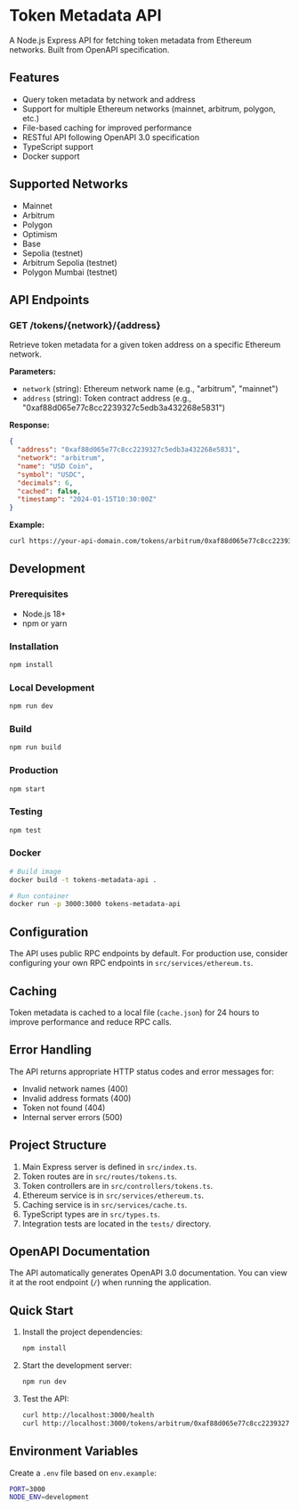 # Token Metadata API

A Node.js Express API for fetching token metadata from Ethereum networks. Built from OpenAPI specification.

## Features

- Query token metadata by network and address
- Support for multiple Ethereum networks (mainnet, arbitrum, polygon, etc.)
- File-based caching for improved performance
- RESTful API following OpenAPI 3.0 specification
- TypeScript support
- Docker support

## Supported Networks

- Mainnet
- Arbitrum
- Polygon
- Optimism
- Base
- Sepolia (testnet)
- Arbitrum Sepolia (testnet)
- Polygon Mumbai (testnet)

## API Endpoints

### GET /tokens/{network}/{address}

Retrieve token metadata for a given token address on a specific Ethereum network.

**Parameters:**
- `network` (string): Ethereum network name (e.g., "arbitrum", "mainnet")
- `address` (string): Token contract address (e.g., "0xaf88d065e77c8cc2239327c5edb3a432268e5831")

**Response:**
```json
{
  "address": "0xaf88d065e77c8cc2239327c5edb3a432268e5831",
  "network": "arbitrum",
  "name": "USD Coin",
  "symbol": "USDC",
  "decimals": 6,
  "cached": false,
  "timestamp": "2024-01-15T10:30:00Z"
}
```

**Example:**
```bash
curl https://your-api-domain.com/tokens/arbitrum/0xaf88d065e77c8cc2239327c5edb3a432268e5831
```

## Development

### Prerequisites

- Node.js 18+
- npm or yarn

### Installation

```bash
npm install
```

### Local Development

```bash
npm run dev
```

### Build

```bash
npm run build
```

### Production

```bash
npm start
```

### Testing

```bash
npm test
```

### Docker

```bash
# Build image
docker build -t tokens-metadata-api .

# Run container
docker run -p 3000:3000 tokens-metadata-api
```

## Configuration

The API uses public RPC endpoints by default. For production use, consider configuring your own RPC endpoints in `src/services/ethereum.ts`.

## Caching

Token metadata is cached to a local file (`cache.json`) for 24 hours to improve performance and reduce RPC calls.

## Error Handling

The API returns appropriate HTTP status codes and error messages for:
- Invalid network names (400)
- Invalid address formats (400)
- Token not found (404)
- Internal server errors (500)

## Project Structure

1. Main Express server is defined in `src/index.ts`.
2. Token routes are in `src/routes/tokens.ts`.
3. Token controllers are in `src/controllers/tokens.ts`.
4. Ethereum service is in `src/services/ethereum.ts`.
5. Caching service is in `src/services/cache.ts`.
6. TypeScript types are in `src/types.ts`.
7. Integration tests are located in the `tests/` directory.

## OpenAPI Documentation

The API automatically generates OpenAPI 3.0 documentation. You can view it at the root endpoint (`/`) when running the application.

## Quick Start

1. Install the project dependencies:
   ```bash
   npm install
   ```

2. Start the development server:
   ```bash
   npm run dev
   ```

3. Test the API:
   ```bash
   curl http://localhost:3000/health
   curl http://localhost:3000/tokens/arbitrum/0xaf88d065e77c8cc2239327c5edb3a432268e5831
   ```

## Environment Variables

Create a `.env` file based on `env.example`:

```bash
PORT=3000
NODE_ENV=development
```